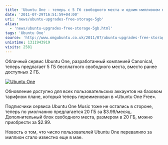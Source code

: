 ```yaml
---
title: 'Ubuntu One - теперь с 5 Гб свободного места и одним миллионом пользователей'
date: '2011-07-29T16:51:59+04:00'
uri: 'news/ubuntu-upgrades-free-storage-5gb'
alias: 
  - 'news/ubuntu-upgrades-free-storage-5gb.html'
tags: 'Ubuntu One'
source: 'http://www.omgubuntu.co.uk/2011/07/ubuntu-upgrades-free-storage-5gb-hits-1-million-users/'
unixtime: 1311943919
visits: 2581
---
```

Облачный сервис Ubuntu One, разработанный компанией Canonical, теперь предлагает 5 ГБ бесплатного свободного места, вместо ранее доступных 2 ГБ.

[![Ubuntu One](img/2011/07/29/16-00/ubuntu-one-logo-5987261491-o.jpg)](img/2011/07/29/16-00/ubuntu-one-logo-5987261491-o.jpg)

Обновление доступно для всех пользовательских аккаунтов на базовом тарифном плане, который теперь переименован в «Ubuntu One Free».

Подписчики сервиса Ubuntu One Music тоже не остались в стороне, теперь по умолчанию предлагается 20 ГБ за $3.99/месяц. Дополнительный блок свободного места, размером в 20 ГБ, можно приобрести за $2.99.

Новость о том, что число пользователей Ubuntu One перевалило за миллион стало известно еще в мае.
